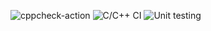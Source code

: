 ![cppcheck-action](https://github.com/stepin105439/Cloth_Store_Management_System_Project/workflows/cppcheck-action/badge.svg?branch=master)
![C/C++ CI](https://github.com/stepin105439/Cloth_Store_Management_System_Project/workflows/C/C++%20CI/badge.svg?branch=master)
![Unit testing](https://github.com/stepin105439/Cloth_Store_Management_System_Project/workflows/Unit%20testing/badge.svg)

